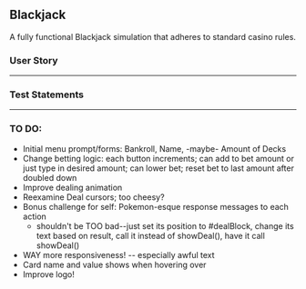 ## Blackjack

A fully functional Blackjack simulation that adheres to standard casino rules.

### User Story

---
### Test Statements

---
### TO DO:
- Initial menu prompt/forms: Bankroll, Name, -maybe- Amount of Decks
- Change betting logic: each button increments; can add to bet amount or just type in desired amount; can lower bet; reset bet to last amount after doubled down
- Improve dealing animation
- Reexamine Deal cursors; too cheesy?
- Bonus challenge for self: Pokemon-esque response messages to each action
  - shouldn't be TOO bad--just set its position to #dealBlock, change its text based on result, call it instead of showDeal(), have it call showDeal()
- WAY more responsiveness! -- especially awful text
- Card name and value shows when hovering over
- Improve logo!

